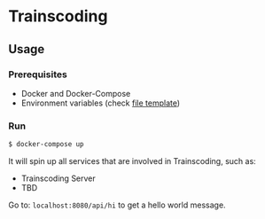 # Trainscoding

## Usage

### Prerequisites

- Docker and Docker-Compose
- Environment variables (check [file template](https://github.com/MasterCloudApps-Projects/trainscoding/blob/main/example.env))

### Run
``` sh
$ docker-compose up
```

It will spin up all services that are involved in Trainscoding, such as:
- Trainscoding Server
- TBD

Go to: `localhost:8080/api/hi` to get a hello world message.
